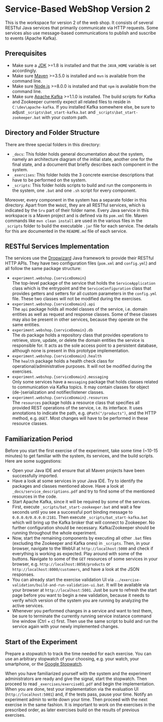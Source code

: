 # Service-Based WebShop Version 2

This is the workspace for version 2 of the web shop. It consists of several RESTful Java services that primarily communicate via HTTP requests. Some services also use message-based communications to publish and suscribe to events (Apache Kafka).

## Prerequisites

- Make sure a [JDK](http://www.oracle.com/technetwork/java/javase/downloads/jdk8-downloads-2133151.html) >=1.8 is installed and that the `JAVA_HOME` variable is set accordingly.
- Make sure [Maven](https://maven.apache.org/download.cgi) >=3.5.0 is installed and `mvn` is available from the command line.
- Make sure [Node.js](https://nodejs.org/en/download) >=8.0.0 is installed and that `npm` is available from the command line.
- Make sure [Apache Kafka](https://kafka.apache.org/downloads) >=1.1.0 is installed. The build scripts for Kafka and Zookeeper currently expect all related files to reside in `C:\dev\apache-kafka`. If you installed Kafka somewhere else, be sure to adjust `_scripts\bat_start-kafka.bat` and `_scripts\bat_start-zookeeper.bat` with your custom path.

## Directory and Folder Structure

There are three special folders in this directory:

- `_docs`: This folder holds general documentation about the system, namely an architecture diagram of the initial state, another one for the final state, and a document that briefly describes each component in the system.
- `_exercises`: This folder holds the 3 concrete exercise descriptions that have to be performed on the system.
- `_scripts`: This folder holds scripts to build and run the components in the system, one `.bat` and one `.sh` script for every component.

Moreover, every component in the system has a separate folder in this directory. Apart from the `WebUI`, they are all RESTful services, which is indicated by the `Srv` part of their folder name. Every Java service in this workspace is a Maven project and is defined via its `pom.xml` file. Maven commands like `mvn clean install` are used in the various files in the `_scripts` folder to build the executable `.jar` file for each service. The details for this are documented in the `README.md` file of each service.

## RESTful Services Implementation

The services use the [Dropwizard](http://www.dropwizard.io/1.3.1/docs/) Java framework to provide their RESTful HTTP APIs. They have two configuration files (`pom.xml` and `config.yml`) and all follow the same package structure:

- `experiment.webshop.{serviceDomain}`  
The top-level package of the service that holds the `ServiceApplication` class which is the entrypoint and the `ServiceConfiguration` class that provides getters and setters for all custom parameters in the `config.yml` file. These two classes will not be modified during the exercises.
- `experiment.webshop.{serviceDomain}.api`  
The `api` package holds all model classes of the service, i.e. domain entities as well as request and response classes. Some of these classes may also be present in other services, because they operate on the same entities.
- `experiment.webshop.{serviceDomain}.db`  
The `db` package holds a repository class that provides operations to retrieve, store, update, or delete the domain entities the service is responsible for. It acts as the sole access point to a persistent database, although none is present in this prototype implementation.
- `experiment.webshop.{serviceDomain}.health`  
The `health` package holds a health check class for operational/administrative purposes. It will not be modified during the exercises.
- `experiment.webshop.{serviceDomain}.messaging`  
Only some services have a `messaging` package that holds classes related to communication via Kafka topics. It may contain classes for object (de-)serialization and notifier/listener classes.
- `experiment.webshop.{serviceDomain}.resources`  
The `resources` package holds a resource class that specifies all provided REST operations of the service, i.e. its interface. It uses annotations to indicate the path, e.g. `@Path("/products")`, and the HTTP method, e.g. `@GET`. Most changes will have to be performed in these resource classes.

## Familiarization Period

Before you start the first exercise of the experiment, take some time (~10-15 minutes) to get familiar with the system, its services, and the build scripts. Here are some suggestions:

- Open your Java IDE and ensure that all Maven projects have been successfully imported.
- Have a look at some services in your Java IDE. Try to identify the packages and classes mentioned above. Have a look at `_docs/service_descriptions.pdf` and try to find some of the mentioned resources in the code.
- Start Apache Kafka, since it will be required by some of the services. First, execute `_scripts/bat_start-zookeeper.bat` and wait a few seconds until you see a successful port binding message to `0.0.0.0/0.0.0.0:2181`. Then execute `_scripts/bat_start-kafka.bat` which will bring up the Kafka broker that will connect to Zookeeper. No further configuration should be necessary. Kafka/Zookeeper should be running throughout the whole experiment.
- Now, start the remaining components by executing all other `.bat` files (excluding the Zookeeper and Kafka ones) in `_scripts`. Then, in your browser, navigate to the WebUI at `http://localhost:5000` and check if everything is working as expected. Play around with some of the buttons. Navigate to some of the `GET` resources of some services in your browser, e.g. `http://localhost:8050/products` or `http://localhost:8000/customers`, and have a look at the JSON responses.
- You can already start the exercise validation UI via `../exercise-validation/build-and-run-validation-ui.bat`. It will be available via your browser at `http://localhost:5001`. Just be sure to refresh the start page before you want to begin a new validation, because it needs to verify which version of the system you are running by analyzing the active services.
- Whenever you performed changes in a service and want to test them, be sure to terminate the currently running service instance command line window (Ctrl + c) first. Then use the same script to build and run the service again with your newly implemented changes.

## Start of the Experiment

Prepare a stopwatch to track the time needed for each exercise. You can use an arbitrary stopwatch of your choosing, e.g. your watch, your smartphone, or the [Google Stopwatch](https://www.google.de/search?q=stopwatch).

When you have familiarized yourself with the system and the experiment administrators are ready and give the signal, start the stopwatch. Then proceed to read `_exercises/exercise01.pdf` and begin the implementation. When you are done, test your implementation via the evaluation UI (`http://localhost:5001`) and, if the tests pass, pause your time. Notify an experiment admin to write down your time. Then proceed with the next exercise in the same fashion. It is important to work on the exercises in the prescribed order, as later exercises build on the results of previous exercises.